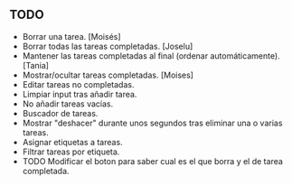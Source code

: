 
## TODO
* Borrar una tarea. [Moisés]
* Borrar todas las tareas completadas. [Joselu]
* Mantener las tareas completadas al final (ordenar automáticamente). [Tania]
* Mostrar/ocultar tareas completadas. [Moises]
* Editar tareas no completadas.
* Limpiar input tras añadir tarea.
* No añadir tareas vacías.
* Buscador de tareas.
* Mostrar "deshacer" durante unos segundos tras eliminar una o varias tareas.
* Asignar etiquetas a tareas.
* Filtrar tareas por etiqueta.
* TODO Modificar el boton para saber cual es el que borra y el de tarea completada.